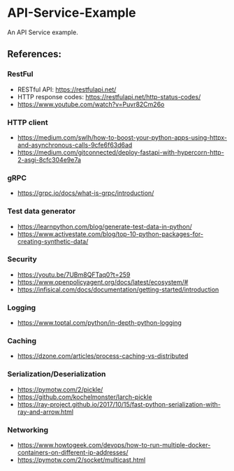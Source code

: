 # API-Service-Example
An API Service example.

## References:
### RestFul
* RESTful API: https://restfulapi.net/
* HTTP response codes: https://restfulapi.net/http-status-codes/
* https://www.youtube.com/watch?v=Puvr82Cm26o
### HTTP client
* https://medium.com/swlh/how-to-boost-your-python-apps-using-httpx-and-asynchronous-calls-9cfe6f63d6ad
* https://medium.com/gitconnected/deploy-fastapi-with-hypercorn-http-2-asgi-8cfc304e9e7a
### gRPC
* https://grpc.io/docs/what-is-grpc/introduction/
### Test data generator
* https://learnpython.com/blog/generate-test-data-in-python/
* https://www.activestate.com/blog/top-10-python-packages-for-creating-synthetic-data/
### Security
* https://youtu.be/7UBm8QFTaq0?t=259
* https://www.openpolicyagent.org/docs/latest/ecosystem/#
* https://infisical.com/docs/documentation/getting-started/introduction
### Logging
* https://www.toptal.com/python/in-depth-python-logging
### Caching
* https://dzone.com/articles/process-caching-vs-distributed
### Serialization/Deserialization
* https://pymotw.com/2/pickle/
* https://github.com/kochelmonster/larch-pickle
* https://ray-project.github.io/2017/10/15/fast-python-serialization-with-ray-and-arrow.html
### Networking
* https://www.howtogeek.com/devops/how-to-run-multiple-docker-containers-on-different-ip-addresses/
* https://pymotw.com/2/socket/multicast.html
